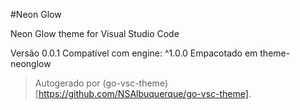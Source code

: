 #Neon Glow

Neon Glow theme for Visual Studio Code

Versão 0.0.1
Compatível com engine: ^1.0.0
Empacotado em theme-neonglow

> Autogerado por (go-vsc-theme)[https://github.com/NSAlbuquerque/go-vsc-theme].